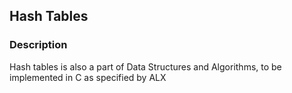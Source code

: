 ## Hash Tables
### Description
Hash tables is also a part of Data Structures and Algorithms, to be implemented
in C as specified by ALX </br>

